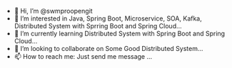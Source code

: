 - 👋 Hi, I’m @swmproopengit
- 👀 I’m interested in Java, Spring Boot, Microservice, SOA, Kafka, Distributed System with Sprring Boot and Spring Cloud...
- 🌱 I’m currently learning Distributed System with Spring Boot and Spring Cloud...
- 💞️ I’m looking to collaborate on Some Good Distributed System...
- 📫 How to reach me: Just send me message ...

<!---
swmproopengit/swmproopengit is a ✨ special ✨ repository because its `README.md` (this file) appears on your GitHub profile.
You can click the Preview link to take a look at your changes.
--->
